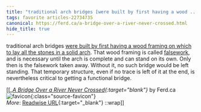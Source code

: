 ```yaml
---
title: "traditional arch bridges [were built by first having a wood ..."
tags: favorite articles-22734735
canonical: https://ferd.ca/a-bridge-over-a-river-never-crossed.html
hide_title: true
---
```


traditional arch bridges [were built by first having a wood framing on which to lay all the stones in a solid arch](https://www.youtube.com/watch?v=nJgD6gyi0Wk). That wood framing is called [falsework](https://en.wikipedia.org/wiki/Falsework), and is necessary until the arch is complete and can stand on its own. Only then is the falsework taken away. Without it, no such bridge would be left standing. That temporary structure, even if no trace is left of it at the end, is nevertheless critical to getting a functional bridge.


[[<cite>_[A Bridge Over a River Never Crossed](https://ferd.ca/a-bridge-over-a-river-never-crossed.html){:target="_blank"}_</cite> by Ferd.ca ![favicon](https://s2.googleusercontent.com/s2/favicons?domain=ferd.ca){:class="source-favicon"}<br>
_More_: [Readwise URL](https://readwise.io/open/446918978){:target="_blank"}
::wrap]]